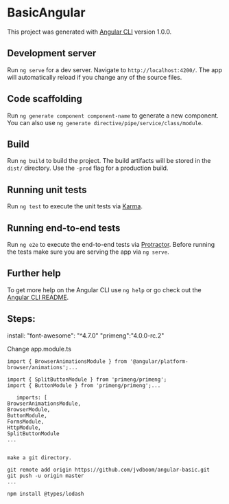 # BasicAngular

This project was generated with [Angular CLI](https://github.com/angular/angular-cli) version 1.0.0.

## Development server

Run `ng serve` for a dev server. Navigate to `http://localhost:4200/`. The app will automatically reload if you change any of the source files.

## Code scaffolding

Run `ng generate component component-name` to generate a new component. You can also use `ng generate directive/pipe/service/class/module`.

## Build

Run `ng build` to build the project. The build artifacts will be stored in the `dist/` directory. Use the `-prod` flag for a production build.

## Running unit tests

Run `ng test` to execute the unit tests via [Karma](https://karma-runner.github.io).

## Running end-to-end tests

Run `ng e2e` to execute the end-to-end tests via [Protractor](http://www.protractortest.org/).
Before running the tests make sure you are serving the app via `ng serve`.

## Further help

To get more help on the Angular CLI use `ng help` or go check out the [Angular CLI README](https://github.com/angular/angular-cli/blob/master/README.md).


## Steps:

install:    "font-awesome": "^4.7.0"
            "primeng":"4.0.0-rc.2"

Change app.module.ts

    import { BrowserAnimationsModule } from '@angular/platform-browser/animations';...

    import { SplitButtonModule } from 'primeng/primeng';
    import { ButtonModule } from 'primeng/primeng';...       

       imports: [
    BrowserAnimationsModule,
    BrowserModule,
    ButtonModule,
    FormsModule,
    HttpModule,
    SplitButtonModule
    ...


    make a git directory.

    git remote add origin https://github.com/jvdboom/angular-basic.git
    git push -u origin master
    ...

    npm install @types/lodash